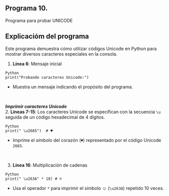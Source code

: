 ## Programa 10.
Programa para probar UNICODE

## Explicacióm del programa
Este programa demuestra cómo utilizar códigos Unicode en Python para mostrar diversos caracteres especiales en la consola.

1. __Línea 6__: Mensaje inicial
```
Python
print("Probando caracteres Unicode:")
```
* Muestra un mensaje indicando el propósito del programa.

<br/>

__*Imprimir caracteres Unicode*__ <br/>
2. __Líneas 7-15__: Los caracteres Unicode se especifican con la secuencia `\u` seguida de un código hexadecimal de 4 dígitos.
```
Python
print(" \u2665")  # ♥
```
* Imprime el símbolo del corazón (`♥`) representado por el código Unicode `2665`.

<br/>

3. __Línea 16__: Multiplicación de cadenas
```
Python
print(" \u263A" * 10) # ☺
```
* Usa el operador `*` para imprimir el símbolo ☺ (`\u263A`) repetido 10 veces.
